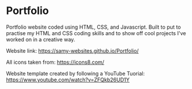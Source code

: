 # Portfolio
Portfolio website coded using HTML, CSS, and Javascript. Built to put to practise my HTML and CSS coding skills and to show off cool projects I've worked on in a creative way.

Website link: https://samy-websites.github.io/Portfolio/

All icons taken from: https://icons8.com/

Website template created by following a YouTube Tuorial: https://www.youtube.com/watch?v=ZFQkb26UD1Y
